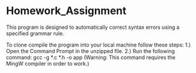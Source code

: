 # Homework_Assignment
This program is designed to automatically correct syntax errors using a specified grammar rule.

To clone compile the program into your local machine follow these steps:
	1.) Open the Command Prompt in the unzipped file.
 	2.) Run the following command:
  		gcc -g *.c *.h -o app
    	(Warning: This command requires the MingW compiler in order to work.)
